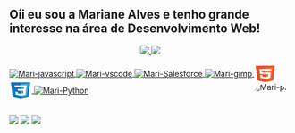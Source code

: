 ## Oii eu sou a Mariane Alves e tenho grande interesse na área de Desenvolvimento Web!
<div align="center">
  <a href="https://github.com/marialvzx"> 
  <img height="180em" src="https://github-readme-stats.vercel.app/api?username=MarianeAlves&show_icons=true&theme=radical&include_all_commits=true&count_private=true"/>
  <img height="180em" src="https://github-readme-stats.vercel.app/api/top-langs/?username=MarianeAlves&layout=compact&langs_count=7&theme=radical"/>
</div>
  <div style="display: inline_block"><br>
  <img align="center" alt="Mari-javascript" height="30" width="40" src="https://cdn.jsdelivr.net/gh/devicons/devicon/icons/javascript/javascript-plain.svg">  
  <img align="center" alt="Mari-vscode" height="30" width="40" src="https://cdn.jsdelivr.net/gh/devicons/devicon/icons/vscode/vscode-original.svg">
  <img align="center" alt="Mari-Salesforce" height="30" width="40" src="https://cdn.jsdelivr.net/gh/devicons/devicon/icons/salesforce/salesforce-original.svg"">
  <img align="center" alt="Mari-gimp" height="30" width="40" src="https://cdn.jsdelivr.net/gh/devicons/devicon/icons/gimp/gimp-original-wordmark.svg">
  <img align="center" alt="Rafa-HTML" height="30" width="40" src="https://raw.githubusercontent.com/devicons/devicon/master/icons/html5/html5-original.svg">
  <img align="center" alt="Rafa-CSS" height="30" width="40" src="https://raw.githubusercontent.com/devicons/devicon/master/icons/css3/css3-original.svg">
  <img align="center" alt="Mari-Python" height="30" width="40" src="https://cdn.jsdelivr.net/gh/devicons/devicon/icons/python/python-plain.svg">
  <img align="right" alt="Mari-pic" height="150" style="border-radius:50px;"
  <img src="https://user-images.githubusercontent.com/97918088/149851612-0aba9b0e-af7c-4f04-84cb-0359c5f8e2a7.jpeg"/>
  </div>                                                                                                                                       

##
<div>                                                                                                                  
  <a href="https://www.instagram.com/marialvzx/" target="_blank"><img src="https://img.shields.io/badge/-Instagram-%23E4405F?style=for-the-badge&logo=instagram&logoColor=white" target="_blank"></a>
 <a href="https://discord.com/channels/772619689305178153/772619689305178156" target="_blank"><img src="https://img.shields.io/badge/Discord-7289DA?style=for-the-badge&logo=discord&logoColor=white" target="_blank"></a> 
  <a href="https://www.linkedin.com/in/marianealvesdemorais/" target="_blank"><img src="https://img.shields.io/badge/-LinkedIn-%230077B5?style=for-the-badge&logo=linkedin&logoColor=white" target="_blank"></a>  
</div> 
